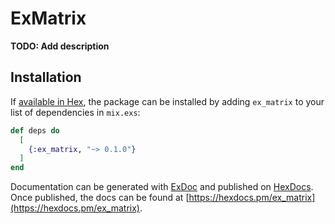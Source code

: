 # ExMatrix

**TODO: Add description**

## Installation

If [available in Hex](https://hex.pm/docs/publish), the package can be installed
by adding `ex_matrix` to your list of dependencies in `mix.exs`:

```elixir
def deps do
  [
    {:ex_matrix, "~> 0.1.0"}
  ]
end
```

Documentation can be generated with [ExDoc](https://github.com/elixir-lang/ex_doc)
and published on [HexDocs](https://hexdocs.pm). Once published, the docs can
be found at [https://hexdocs.pm/ex_matrix](https://hexdocs.pm/ex_matrix).

